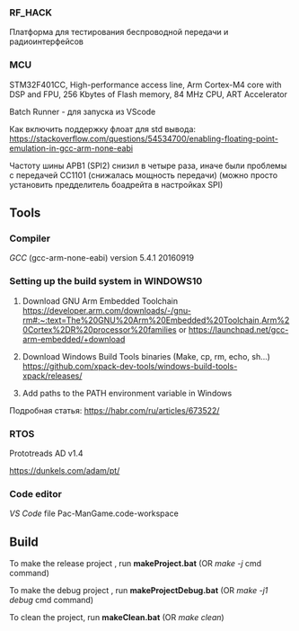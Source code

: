 ### RF_HACK

Платформа для тестирования беспроводной передачи и радиоинтерфейсов 

### MCU
STM32F401CC, High-performance access line, Arm Cortex-M4 core with DSP and FPU, 256 Kbytes of Flash memory, 84 MHz CPU, ART Accelerator

Batch Runner - для запуска из VScode

Как включить поддержку флоат для std вывода:
https://stackoverflow.com/questions/54534700/enabling-floating-point-emulation-in-gcc-arm-none-eabi

Частоту шины APB1 (SPI2) снизил в четыре раза, иначе были проблемы с передачей CC1101 (снижалась мощность передачи) 
(можно просто установить предделитель боадрейта в настройках SPI)

## Tools

### Compiler
*GCC* (gcc-arm-none-eabi) version 5.4.1 20160919

### Setting up the build system in WINDOWS10 

1. Download GNU Arm Embedded Toolchain 
https://developer.arm.com/downloads/-/gnu-rm#:~:text=The%20GNU%20Arm%20Embedded%20Toolchain,Arm%20Cortex%2DR%20processor%20families
or
https://launchpad.net/gcc-arm-embedded/+download

2. Download Windows Build Tools binaries (Make, cp, rm, echo, sh...)
https://github.com/xpack-dev-tools/windows-build-tools-xpack/releases/

3. Add paths to the PATH environment variable in Windows

Подробная статья: https://habr.com/ru/articles/673522/

### RTOS
Prototreads AD v1.4

https://dunkels.com/adam/pt/

### Code editor
*VS Code* file Pac-ManGame.code-workspace

## Build 
To make the release project , run **makeProject.bat** (OR *make -j* cmd command)

To make the debug project , run **makeProjectDebug.bat** (OR *make -j1 debug* cmd command)

To clean the project, run **makeClean.bat** (OR *make clean*)